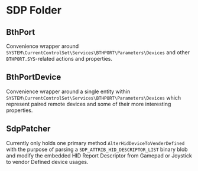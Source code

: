 # SDP Folder

## BthPort

Convenience wrapper around `SYSTEM\CurrentControlSet\Services\BTHPORT\Parameters\Devices` and other `BTHPORT.SYS`-related actions and properties.

## BthPortDevice

Convenience wrapper around a single entity within `SYSTEM\CurrentControlSet\Services\BTHPORT\Parameters\Devices` which represent paired remote devices and some of their more interesting properties.

## SdpPatcher

Currently only holds one primary method `AlterHidDeviceToVenderDefined` with the purpose of parsing a `SDP_ATTRIB_HID_DESCRIPTOR_LIST` binary blob and modify the embedded HID Report Descriptor from Gamepad or Joystick to vendor Defined device usages. 
